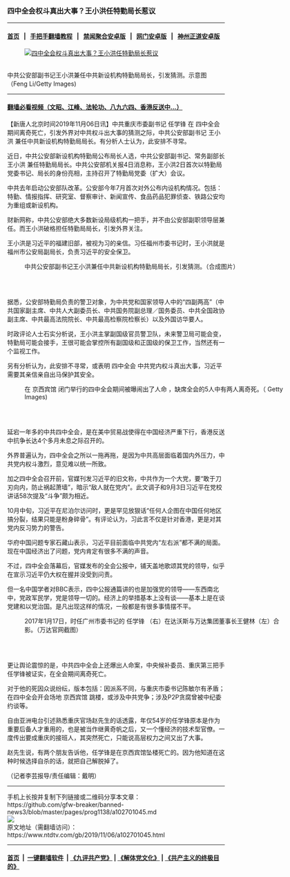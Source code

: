 ### 四中全会权斗真出大事？王小洪任特勤局长惹议
------------------------

#### [首页](https://github.com/gfw-breaker/banned-news3/blob/master/README.md) &nbsp;&nbsp;|&nbsp;&nbsp; [手把手翻墙教程](https://github.com/gfw-breaker/guides/wiki) &nbsp;&nbsp;|&nbsp;&nbsp; [禁闻聚合安卓版](https://github.com/gfw-breaker/bn-android) &nbsp;&nbsp;|&nbsp;&nbsp; [网门安卓版](https://github.com/oGate2/oGate) &nbsp;&nbsp;|&nbsp;&nbsp; [神州正道安卓版](https://github.com/SzzdOgate/update) 



<div><div class="featured_image">
 <a href="https://i.ntdtv.com/assets/uploads/2019/11/285413-6.jpg" target="_blank">
  <figure>
   <img alt="四中全会权斗真出大事？王小洪任特勤局长惹议" src="https://i.ntdtv.com/assets/uploads/2019/11/285413-6-800x450.jpg"/>
  </figure><br/>
 </a>
 <span class="caption">
  中共公安部副书记王小洪兼任中共新设机构特勤局局长，引发猜测。示意图（Feng Li/Getty Images)
 </span>
</div>
</div><hr/>

#### [翻墙必看视频（文昭、江峰、法轮功、八九六四、香港反送中...）](https://github.com/gfw-breaker/banned-news3/blob/master/pages/links.md)

<div><div class="post_content" itemprop="articleBody">
 <p>
  【新唐人北京时间2019年11月06日讯】中共重庆市委副书记
  <ok href="https://www.ntdtv.com/gb/任学锋.htm">
   任学锋
  </ok>
  在
  <ok href="https://www.ntdtv.com/gb/四中全会.htm">
   四中全会
  </ok>
  期间离奇死亡，引发外界对中共权斗出大事的猜测之际，中共公安部副书记
  <ok href="https://www.ntdtv.com/gb/王小洪.htm">
   王小洪
  </ok>
  兼任中共新设机构特勤局局长。有分析人士认为，此安排不寻常。
 </p>
 <p>
  近日，中共公安部新设机构特勤局公布局长人选，中共公安部副书记、常务副部长
  <ok href="https://www.ntdtv.com/gb/王小洪.htm">
   王小洪
  </ok>
  兼任特勤局局长。中共公安部机关报4日消息称，王小洪2日首次以特勤局党委书记、局长的身份亮相，主持召开了特勤局党委（扩大）会议。
 </p>
 <p>
  中共去年启动公安部队改革。公安部今年7月首次对外公布内设机构情况。包括：特勤、情报指挥、研究室、督察审计、新闻宣传、食品药品犯罪侦查、铁路公安均为重组或新设机构。
 </p>
 <p>
  财新网称，中共公安部绝大多数新设局级机构一把手，并不由公安部副职领导层兼任。而王小洪破格担任特勤局局长，引发外界关注。
 </p>
 <p>
  王小洪是习近平的福建旧部，被视为习的亲信。习任福州市委书记时，王小洪就是福州市公安局副局长，负责习近平的安全保卫。
 </p>
 <figure class="wp-caption alignnone" id="attachment_102701065" style="width: 600px">
  <ok href="https://i.ntdtv.com/assets/uploads/2019/11/e432838512183dd3593e8005132c8702.jpg">
   <img alt="" class="size-medium wp-image-102701065" src="https://i.ntdtv.com/assets/uploads/2019/11/e432838512183dd3593e8005132c8702-600x337.jpg"/>
  </ok>
  <br/><figcaption class="wp-caption-text">
   中共公安部副书记王小洪兼任中共新设机构特勤局局长，引发猜测。（合成图片）
  </figcaption><br/>
 </figure><br/>
 <p>
  据悉，公安部特勤局负责的警卫对象，为中共党和国家领导人中的“四副两高”（中共国家副主席、中共人大副委员长、中共国务院副总理／国务委员、中共全国政协副主席、中共最高法院院长、中共最高检察院检察长）以及外国访华要人。
 </p>
 <p>
  时政评论人士石实分析说，王小洪主掌副国级官员警卫队，未来警卫局可能会变，特勤局可能会接手，王很可能会掌控所有副国级和正国级的保卫工作，当然还有一个监视工作。
 </p>
 <p>
  另有分析认为，此安排不寻常，或表明
  <ok href="https://www.ntdtv.com/gb/四中全会.htm">
   四中全会
  </ok>
  中共党内权斗真出大事，习近平需要其亲信亲自出马保护其安全。
 </p>
 <figure class="wp-caption alignnone" id="attachment_102700327" style="width: 600px">
  <ok href="https://i.ntdtv.com/assets/uploads/2019/11/1502131215022639.jpg">
   <img alt="" class="size-medium wp-image-102700327" src="https://i.ntdtv.com/assets/uploads/2019/11/1502131215022639-600x338.jpg"/>
  </ok>
  <br/><figcaption class="wp-caption-text">
   在
   <ok href="https://www.ntdtv.com/gb/京西宾馆.htm">
    京西宾馆
   </ok>
   闭门举行的四中全会期间被曝闹出了人命 ，缺席全会的5人中有两人离奇死。（ Getty Images)
  </figcaption><br/>
 </figure><br/>
 <p>
  延宕一年多的中共四中全会，是在美中贸易战使得在中国经济严重下行，香港反送中抗争长达4个多月未息之际召开的。
 </p>
 <p>
  外界普遍认为，四中全会之所以一拖再拖，是因为中共高层面临着国内外压力，中共党内权斗激烈，意见难以统一所致。
 </p>
 <p>
  加之四中全会召开前，官媒刊发习近平的旧文称，中共作为一个大党，要“敢于刀刃向内，防止祸起萧墙”，暗示“敌人就在党内”。此文调子和9月3日习近平在党校讲话58次提及“斗争”颇为相近。
 </p>
 <p>
  10月中旬，习近平在尼泊尔访问时，更是罕见放狠话“任何人企图在中国任何地区搞分裂，结果只能是粉身碎骨”。有评论认为，习此言不仅是针对香港，更是对其党内反习势力的警告。
 </p>
 <p>
  华府中国问题专家石藏山表示，习近平目前面临中共党内“左右派”都不满的局面。现在中国经济出了问题，党内肯定有很多不满的声音。
 </p>
 <p>
  不过，四中全会落幕后，官媒发布的全会公报中，铺天盖地歌颂其党的领导，似乎在宣示习近平仍大权在握并没受到问责。
 </p>
 <p>
  但一名中国学者对BBC表示，四中公报通篇讲的也是加强党的领导——东西南北中，党政军民学，党是领导一切的。经济上的举措基本上没有谈——基本上是在谈党建和以党治国。是凡出现这样的情况，一般都是有很多事情摆不平。
 </p>
 <figure class="wp-caption alignnone" id="attachment_102700142" style="width: 600px">
  <ok href="https://i.ntdtv.com/assets/uploads/2019/11/image-2.jpg">
   <img alt="" class="size-medium wp-image-102700142" src="https://i.ntdtv.com/assets/uploads/2019/11/image-2-600x338.jpg"/>
  </ok>
  <br/><figcaption class="wp-caption-text">
   2017年1月17日，时任广州市委书记的
   <ok href="https://www.ntdtv.com/gb/任学锋.htm">
    任学锋
   </ok>
   （右）在达沃斯与万达集团董事长王健林（左）合影。（万达官网截图）
  </figcaption><br/>
 </figure><br/>
 <p>
  更让舆论震惊的是，中共四中全会上还爆出人命案，中央候补委员、重庆第三把手任学锋被证实，在全会期间离奇死亡。
 </p>
 <p>
  对于他的死因众说纷纭，版本包括：因派系不同，与重庆市委书记陈敏尔有矛盾；在四中全会开会场地
  <ok href="https://www.ntdtv.com/gb/京西宾馆.htm">
   京西宾馆
  </ok>
  跳楼，或涉及中共党争；涉及P2P贪腐曾被中纪委约谈等。
 </p>
 <p>
  自由亚洲电台引述熟悉重庆官场赵先生的话透露，年仅54岁的任学锋原本是作为重要后备人才重用的，也是被当作继黄奇帆之后，又一个懂经济的技术型官僚。一度传出要成重庆的接班人，其突然死亡，只能说高层权力之间又出了大事。
 </p>
 <p>
  赵先生说，有两个朋友告诉他，任学锋是在京西宾馆坠楼死亡的。因为他知道在这种时候选择自杀的话，就把自己解脱掉了。
 </p>
 <p>
  （记者李芸报导/责任编辑：戴明）
 </p>
 <div class="single_ad">
 </div>
</div>
</div>
<hr/>
手机上长按并复制下列链接或二维码分享本文章：<br/>
https://github.com/gfw-breaker/banned-news3/blob/master/pages/prog1138/a102701045.md <br/>
<a href='https://github.com/gfw-breaker/banned-news3/blob/master/pages/prog1138/a102701045.md'><img src='https://github.com/gfw-breaker/banned-news3/blob/master/pages/prog1138/a102701045.md.png'/></a> <br/>
原文地址（需翻墙访问）：https://www.ntdtv.com/gb/2019/11/06/a102701045.html


------------------------
#### [首页](https://github.com/gfw-breaker/banned-news3/blob/master/README.md) &nbsp;|&nbsp; [一键翻墙软件](https://github.com/gfw-breaker/nogfw/blob/master/README.md) &nbsp;| [《九评共产党》](https://github.com/gfw-breaker/9ping.md/blob/master/README.md#九评之一评共产党是什么) | [《解体党文化》](https://github.com/gfw-breaker/jtdwh.md/blob/master/README.md) | [《共产主义的终极目的》](https://github.com/gfw-breaker/gczydzjmd.md/blob/master/README.md)


<img src='http://gfw-breaker.win/banned-news3/pages/prog1138/a102701045.md' width='0px' height='0px'/>